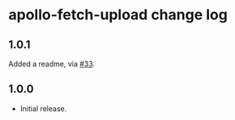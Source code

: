 # apollo-fetch-upload change log

## 1.0.1

Added a readme, via [#33](https://github.com/apollographql/apollo-fetch/pull/33).

## 1.0.0

- Initial release.
